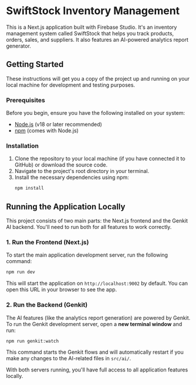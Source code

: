# SwiftStock Inventory Management

This is a Next.js application built with Firebase Studio. It's an inventory management system called SwiftStock that helps you track products, orders, sales, and suppliers. It also features an AI-powered analytics report generator.

## Getting Started

These instructions will get you a copy of the project up and running on your local machine for development and testing purposes.

### Prerequisites

Before you begin, ensure you have the following installed on your system:
- [Node.js](https://nodejs.org/) (v18 or later recommended)
- [npm](https://www.npmjs.com/get-npm) (comes with Node.js)

### Installation

1.  Clone the repository to your local machine (if you have connected it to GitHub) or download the source code.
2.  Navigate to the project's root directory in your terminal.
3.  Install the necessary dependencies using npm:
    ```bash
    npm install
    ```

## Running the Application Locally

This project consists of two main parts: the Next.js frontend and the Genkit AI backend. You'll need to run both for all features to work correctly.

### 1. Run the Frontend (Next.js)

To start the main application development server, run the following command:

```bash
npm run dev
```

This will start the application on `http://localhost:9002` by default. You can open this URL in your browser to see the app.

### 2. Run the Backend (Genkit)

The AI features (like the analytics report generation) are powered by Genkit. To run the Genkit development server, open a **new terminal window** and run:

```bash
npm run genkit:watch
```

This command starts the Genkit flows and will automatically restart if you make any changes to the AI-related files in `src/ai/`.

With both servers running, you'll have full access to all application features locally.
